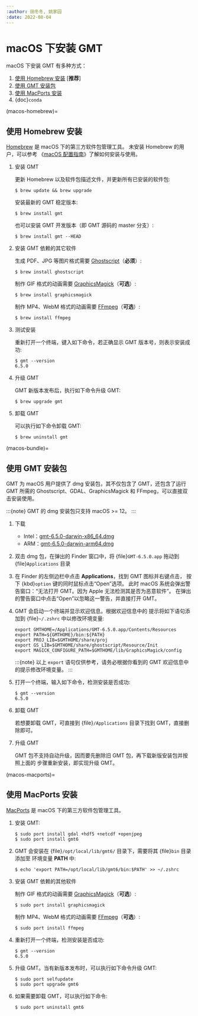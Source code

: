```yaml
---
:author: 田冬冬, 姚家园
:date: 2022-08-04
---
```


# macOS 下安装 GMT

macOS 下安装 GMT 有多种方式：

1. [使用 Homebrew 安装](macos-homebrew) [**推荐**]
2. [使用 GMT 安装包](macos-bundle)
3. [使用 MacPorts 安装](macos-macports)
4. {doc}`conda`

(macos-homebrew)=
## 使用 Homebrew 安装

[Homebrew](https://brew.sh/) 是 macOS 下的第三方软件包管理工具。
未安装 Homebrew 的用户，可以参考
《[macOS 配置指南](https://seismo-learn.org/seismology101/computer/macos-setup/#homebrew)》了解如何安装与使用。

1. 安装 GMT

   更新 Homebrew 以及软件包描述文件，并更新所有已安装的软件包:

   ```
   $ brew update && brew upgrade
   ```

   安装最新的 GMT 稳定版本:

   ```
   $ brew install gmt
   ```

   也可以安装 GMT 开发版本（即 GMT 源码的 master 分支）:

   ```
   $ brew install gmt --HEAD
   ```

2. 安装 GMT 依赖的其它软件

   生成 PDF、JPG 等图片格式需要 [Ghostscript](https://www.ghostscript.com/)（**必须**）:

   ```
   $ brew install ghostscript
   ```

   制作 GIF 格式的动画需要 [GraphicsMagick](http://www.graphicsmagick.org/)（**可选**）:

   ```
   $ brew install graphicsmagick
   ```

   制作 MP4、WebM 格式的动画需要 [FFmpeg](https://ffmpeg.org/)（**可选**）:

   ```
   $ brew install ffmpeg
   ```

3. 测试安装

   重新打开一个终端，键入如下命令，若正确显示 GMT 版本号，则表示安装成功:

   ```
   $ gmt --version
   6.5.0
   ```

4. 升级 GMT

   GMT 新版本发布后，执行如下命令升级 GMT:

   ```
   $ brew upgrade gmt
   ```

5. 卸载 GMT

   可以执行如下命令卸载 GMT:

   ```
   $ brew uninstall gmt
   ```

(macos-bundle)=
## 使用 GMT 安装包

GMT 为 macOS 用户提供了 dmg 安装包，其不仅包含了 GMT，还包含了运行 GMT 所需的
Ghostscript、GDAL、GraphicsMagick 和 FFmpeg，可以直接双击安装使用。

:::{note}
GMT 的 dmg 安装包只支持 macOS >= 12。
:::

1. 下载

   - Intel：[gmt-6.5.0-darwin-x86_64.dmg](http://mirrors.ustc.edu.cn/gmt/bin/gmt-6.5.0-darwin-x86_64.dmg)
   - ARM：[gmt-6.5.0-darwin-arm64.dmg](http://mirrors.ustc.edu.cn/gmt/bin/gmt-6.5.0-darwin-arm64.dmg)

2. 双击 dmg 包，在弹出的 Finder 窗口中，将 {file}`GMT-6.5.0.app` 拖动到 {file}`Applications` 目录

3. 在 Finder 的左侧边栏中点击 **Applications**，找到 GMT 图标并右键点击，
   按下 {kbd}`option` 键的同时鼠标点击“Open”选项。
   此时 macOS 系统会弹出警告窗口：“无法打开 GMT。因为 Apple 无法检测其是否为恶意软件”。
   在弹出的警告窗口中点击“Open”以忽略这一警告，并直接打开 GMT。

4. GMT 会启动一个终端并显示欢迎信息。根据欢迎信息中的
   提示将如下语句添加到 {file}`~/.zshrc` 中以修改环境变量:

   ```
   export GMTHOME=/Applications/GMT-6.5.0.app/Contents/Resources
   export PATH=${GMTHOME}/bin:${PATH}
   export PROJ_LIB=$GMTHOME/share/proj
   export GS_LIB=$GMTHOME/share/ghostscript/Resource/Init
   export MAGICK_CONFIGURE_PATH=$GMTHOME/lib/GraphicsMagick/config
   ```

   :::{note}
   以上 `export` 语句仅供参考，请务必根据你看到的 GMT 欢迎信息中的提示修改环境变量。
   :::

5. 打开一个终端，输入如下命令，检测安装是否成功:

   ```
   $ gmt --version
   6.5.0
   ```

6. 卸载 GMT

   若想要卸载 GMT，可直接到 {file}`/Applications` 目录下找到 GMT，直接删除即可。

7. 升级 GMT

   GMT 包不支持自动升级，因而要先删除旧 GMT 包，再下载新版安装包并按照上面的
   步骤重新安装，即实现升级 GMT。

(macos-macports)=
## 使用 MacPorts 安装

[MacPorts](https://www.macports.org/) 是 macOS 下的第三方软件包管理工具。

1. 安装 GMT:

   ```
   $ sudo port install gdal +hdf5 +netcdf +openjpeg
   $ sudo port install gmt6
   ```

2. GMT 会安装在 {file}`/opt/local/lib/gmt6/` 目录下，需要将其 {file}`bin` 目录添加至
   环境变量 **PATH** 中:

   ```
   $ echo 'export PATH=/opt/local/lib/gmt6/bin:$PATH' >> ~/.zshrc
   ```

3. 安装 GMT 依赖的其他软件

   制作 GIF 格式的动画需要 [GraphicsMagick](http://www.graphicsmagick.org/)（**可选**）:

   ```
   $ sudo port install graphicsmagick
   ```

   制作 MP4、WebM 格式的动画需要 [FFmpeg](https://ffmpeg.org/)（**可选**）:

   ```
   $ sudo port install ffmpeg
   ```

4. 重新打开一个终端，检测安装是否成功:

   ```
   $ gmt --version
   6.5.0
   ```

5. 升级 GMT。当有新版本发布时，可以执行如下命令升级 GMT:

   ```
   $ sudo port selfupdate
   $ sudo port upgrade gmt6
   ```

6. 如果需要卸载 GMT，可以执行如下命令:

   ```
   $ sudo port uninstall gmt6
   ```
